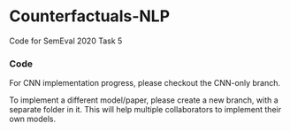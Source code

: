 # Counterfactuals-NLP
Code for SemEval 2020 Task 5

### Code

For CNN implementation progress, please checkout the CNN-only branch.

To implement a different model/paper, please create a new branch, with a separate folder in it. This will help multiple collaborators to implement their own models.
